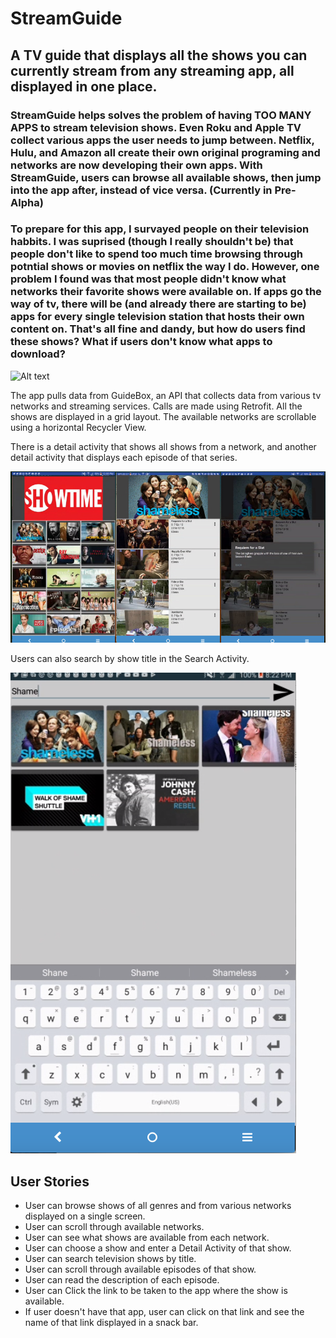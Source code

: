 # StreamGuide

<h2>A TV guide that displays all the shows you can currently stream from any streaming app, all displayed in one place. </h2>

<h3>StreamGuide helps solves the problem of having TOO MANY APPS to stream television shows. Even Roku and Apple TV collect various apps the user needs to jump between. Netflix, Hulu, and Amazon all create their own original programing and networks are now developing their own apps. With StreamGuide, users can browse all available shows, then jump into the app after, instead of vice versa. (Currently in Pre-Alpha)</h3>

<h3>To prepare for this app, I survayed people on their television habbits. I was suprised (though I really shouldn't be) that people don't like to spend too much time browsing through potntial shows or movies on netflix the way I do. However, one problem I found was that most people didn't know what networks their favorite shows were available on. If apps go the way of tv, there will be (and already there are starting to be) apps for every single television station that hosts their own content on. That's all fine and dandy, but how do users find these shows? What if users don't know what apps to download?</h3>

![Alt text](app_images/main_activity_image.png)


<p>The app pulls data from GuideBox, an API that collects data from various tv networks and streaming services. Calls are made using Retrofit. All the shows are displayed in a grid layout. The available networks are scrollable using a horizontal Recycler View. </p>


<p>
There is a detail activity that shows all shows from a network, and another detail activity that displays each episode of that series.
</p>

![Alt text](app_images/stream_guide_three_pics.jpg)

<p>
Users can also search by show title in the Search Activity.
</p>

![Alt text](app_images/search_image.png)

<h2>User Stories</h2>

* User can browse shows of all genres and from various networks displayed on a single screen. 
* User can scroll through available networks. 
* User can see what shows are available from each network. 
* User can choose a show and enter a Detail Activity of that show. 
* User can search television shows by title. 
* User can scroll through available episodes of that show. 
* User can read the description of each episode. 
* User can Click the link to be taken to the app where the show is available. 
* If user doesn't have that app, user can click on that link and see the name of that link displayed in a snack bar. 


